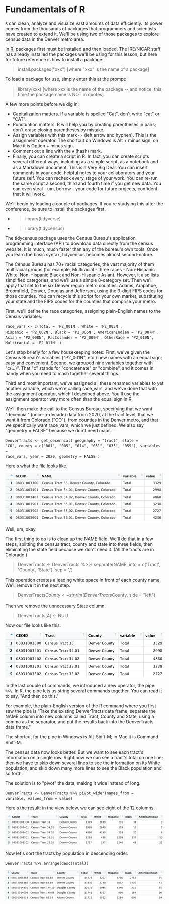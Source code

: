 # Fundamentals of R

<code>R</code> can clean, analyze and visualze vast amounts of data efficiently. Its power comes from the thousands of packages that programmers and scientists have created to extend it. We'll be using two of those packages to explore census data in the Denver metro area.

In R, packages first must be installed and then loaded. The IRE/NICAR staff has already installed the packages we'll be using for this lesson, but here for future reference is how to install a package:

> install.packages("xxx")  [where "xxx" is the name of a package]

To load a package for use, simply enter this at the prompt:

> library(xxx) [where xxx is the name of the package -- and notice, this time the package name is NOT in quotes]

A few more points before we dig in:

* Capitalization matters. If a variable is spelled "Cat", don't write "cat" or "CAT". 
* Punctuation matters. R will help you by creating parentheses in pairs; don't erase closing parentheses by mistake.
* Assign variables with this mark <code><-</code> (left arrow and hyphen). This is the assignment operator. The shortcut on Windows is Alt + minus sign; on Mac it is Option + minus sign.
* Comment out a line with the <code>#</code> (hash) mark.
* Finally, you can create a script in R. In fact, you can create scripts several different ways, including as a simple script, as a notebook and as a Markdown document. This is a Very Big Deal. You can insert comments in your code, helpful notes to your collaborators and your future self. You can recheck every stage of your work. You can re-run the same script a second, third and fourth time if you get new data. You can even steal - um, borrow - your code for future projects, confident that it will work. 

We'll begin by loading a couple of packages. If you're studying this after the conference, be sure to install the packages first.
  
  * > library(tidyverse)
  * > library(tidycensus)
  
The tidycensus package uses the Census Bureau's application programming interface (API) to download data directly from the census website. It is much, much faster than any of the bureau's own tools. Once you learn the basic syntax, tidycensus becomes almost second-nature.
  
The Census Bureau has 70+ racial categories, the vast majority of them multiracial groups (for example, Multiracial - three races - Non-Hispanic White, Non-Hispanic Black and Non-Hispanic Asian). However, it also lists simplified categories, and we'll use a simple 8-category set. Then we'll apply that set to the six Denver region metro counties: Adams, Arapahoe, Broomfield, Denver, Douglas and Jefferson, using the 3-digit FIPS codes for those counties. You can recycle this script for your own market, substituting your state and the FIPS codes for the counties that comprise your metro.  
  
First, we'll define the race categories, assigning plain-English names to the Census variables.

<code>race_vars <- c(Total = 'P2_001N',
               White = 'P2_005N',
               Hispanic = 'P2_002N',
               Black = 'P2_006N',
               AmericanIndian = 'P2_007N',
               Asian = 'P2_008N',
               PacIslander = 'P2_009N',
               OtherRace = 'P2_010N',
               Multiracial = 'P2_011N'
               )</code>
             
Let's stop briefly for a few housekeeping notes: First, we've given the Census Bureau's variables ("P2_001N", etc.) new names with an equal sign; easy and convenient. Second, we grouped nine variables together with "c(...)". That "c" stands for "concatenate" or "combine", and it comes in handy when you need to mash together several things. 
  
Third and most important, we've assigned all these renamed variables to yet another variable, which we're calling race_vars, and we've done that with the assignment operator, which I described above. You'll use the assignment operator way more often than the equal sign in R. 
  
We'll then make the call to the Census Bureau, specifying that we want "decennial" (once-a-decade) data from 2020, at the tract level, that we want it from Colorado ("CO"), from counties in the Denver metro, and that we specifically want race_vars, which we just defined. We also say "geometry = FALSE" because we don't need maps.
  
<code>DenverTracts <- get_decennial(
  geography = "tract",
  state = "CO",
  county = c("001", "005", "014", "031", "035", "059"),
  variables = race_vars,
  year = 2020,
  geometry = FALSE
)</code>
  
Here's what the file looks like.
  
![](https://github.com/roncampbell/IRE22/blob/images/DTracts1.png?raw=true)
  
Well, um, okay. 
  
The first thing to do is to clean up the NAME field. We'll do that in a few steps, splitting the census tract, county and state into three fields, then eliminating the state field because we don't need it. (All the tracts are in Colorado.)
  
> DenverTracts <- DenverTracts %>% 
  separate(NAME, into = c('Tract', 'County', 'State'), sep = ',')
  
This operation creates a leading white space in front of each county name. We'll remove it in the next step.
  
> DenverTracts$County <- str_trim(DenverTracts$County, side = "left") 
  
Then we remove the unnecessary State column.
  
> DenverTracts[4] <- NULL
  
Now our file looks like this.
  
![](https://github.com/roncampbell/IRE22/blob/images/DTracts2.png?raw=true)
  
In the last couple of commands, we introduced a new operator, the pipe: <code>%>%</code>. In R, the pipe lets us string several commands together. You can read it to say, "And then do this." 
  
For example, the plain-English version of the R command where you first saw the pipe is "Take the existing DenverTracts data frame, separate the NAME column into new columns called Tract, County and State, using a comma as the separator, and put the results back into the DenverTracts data frame." 
  
The shortcut for the pipe in Windows is Alt-Shift-M; in Mac it is Command-Shift-M.
                     
The census data now looks better. But we want to see each tract's information on a single row. Right now we can see a tract's total on one line; then we have to skip down several lines to see the information on its White population, and skip down many more lines to see the Black population and so forth. 
  
The solution is to "pivot" the data, making it wide instead of long.
  
<code>DenverTracts <- DenverTracts %>% 
  pivot_wider(names_from = variable, values_from = value)</code>
  
Here's the result; in the view below, we can see eight of the 12 columns.  
  
![](https://github.com/roncampbell/IRE22/blob/images/DTracts3a.png?raw=true)

Now let's sort the tracts by population in descending order. 
  
<code>DenverTracts %>%
  arrange(desc(Total))</code>
  
![](https://github.com/roncampbell/IRE22/blob/images/DTracts3b.png?raw=true)
 
  
  
